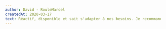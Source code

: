 ```yaml
---
author: David - RouleMarcel
createdAt: 2020-03-17
text: Réactif, disponible et sait s'adapter à nos besoins. Je recommande chaudement !
---
```

